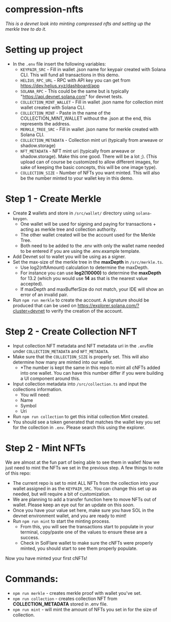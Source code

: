 # compression-nfts
   _This is a devnet look into minting compressed nfts and setting up the merkle tree to do it._
# Setting up project
   * In the `.env` file insert the following variables:
      * `KEYPAIR_SRC` - Fill in wallet .json name for keypair created with Solana CLI. This will fund all transactions in this demo.
      * `HELIUS_RPC_URL` - RPC with API key you can get from https://dev.helius.xyz/dashboard/app    
      * `SOLANA_RPC` - This could be the same but is typically "https://api.devnet.solana.com" for devnet tests.
      * `COLLECTION_MINT_WALLET` - Fill in wallet .json name for collection mint wallet created with Solana CLI.
      * `COLLECTION_MINT` - Paste in the name of the COLLECTION_MINT_WALLET without the .json at the end, this represents the address.
      * `MERKLE_TREE_SRC` - Fill in wallet .json name for merkle created with Solana CLI.
      * `COLLECTION_METADATA` - Collection mint uri (typically from arweave or shadow.storage)      
      * `NFT_METADATA` - NFT mint uri (typically from arweave or shadow.storage). Make this one good. There will be a lot ;). (This upload can of course be customized to allow different images, for sake of keeping the basic concepts, this will be one image type).
      * `COLLECTION_SIZE` - Number of NFTs you want minted. This will also be the number minted to your wallet key in this demo. 
      
   
# Step 1 - Create Merkle
 * Create **2** wallets and store in `/src/wallet/` directory using `solana-keygen`. 
    * One wallet will be used for signing and paying for transactions + acting as merkle tree and collection authority.
    * The other wallet created will be the account used for the Merkle Tree.
    * Both need to be added to the .env with only the wallet name needed to be entered if you are using the .env.example template.
 * Add Devnet sol to wallet you will be using as a signer.
 * Set the max-size of the merkle tree in the **maxDepth** in `/src/merkle.ts`. 
    * Use log2(nftAmount) calculation to determine the maxDepth.
    * For instance you can use **log2(10000)** to determine the **maxDepth** for 13.2 (which you would use **14** as that is the nearest value accepted).
    * If maxDepth and maxBufferSize do not match, your IDE will show an error of an invalid pair. 
 * Run `npm run merkle` to create the account. A signature should be produced that can be used on https://explorer.solana.com/?cluster=devnet to verify the creation of the account. 

 # Step 2 - Create Collection NFT
 * Input collection NFT metadata and NFT metadata uri in the `.env`file under `COLLECTION_METADATA` and `NFT_METADATA`.
 * Make sure that the `COLLECTION_SIZE` is properly set. This will also determine how many are minted into our wallet. 
    * *The number is kept the same in this repo to mint all cNFTs added into one wallet. You can have this number differ if you were building a UI component around this.
 * Input collection metadata into `/src/collection.ts` and input the collections information. 
   * You will need: 
    * Name
    * Symbol
    * Uri
 * Run `npm run collection` to get this initial collection Mint created. 
 * You should see a token generated that matches the wallet key you set for the collection in `.env`. Please search this using the explorer. 

# Step 2 - Mint NFTs
 We are almost at the fun part of being able to see them in wallet! Now we just need to mint the NFTs we set in the previous step. 
 A few things to note of this repo: 
   * The current repo is set to mint ALL NFTs from the collection into your wallet assigned in as the `KEYPAIR_SRC`. You can change this set up as needed, but will require a bit of customization. 
   * We are planning to add a transfer function here to move NFTs out of wallet. Please keep an eye out for an update on this _soon_.
   * Once you have your value set here, make sure you have SOL in the devnet environment wallet, and you are ready to mint! 
   * Run `npm run mint` to start the minting process. 
      * From this, you will see the transactions start to populate in your terminal, copy/paste one of the values to ensure these are a success. 
      * Check in SolFlare wallet to make sure the cNFTs were properly minted, you should start to see them properly populate. 

Now you have minted your first cNFTs! 



# Commands:
* `npm run merkle` - creates merkle proof with wallet you've set. 
* `npm run collection` - creates collection NFT from **COLLECTION_METADATA** stored in .env file.
* `npm run mint` - will mint the amount of NFTs you set in for the size of collection.
